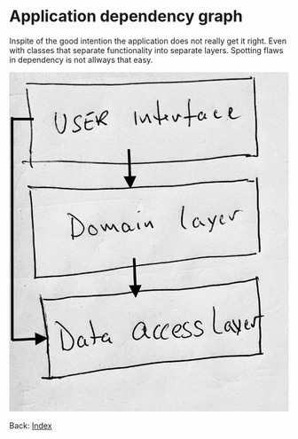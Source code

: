 # Application dependency graph

Inspite of the good intention the application does not really get it right. Even with classes that separate functionality into separate layers. Spotting flaws in dependency is not allways that easy.

![Application dependency graph](img/IMG_0508-1.JPG)

Back: [Index](introduction.md)
